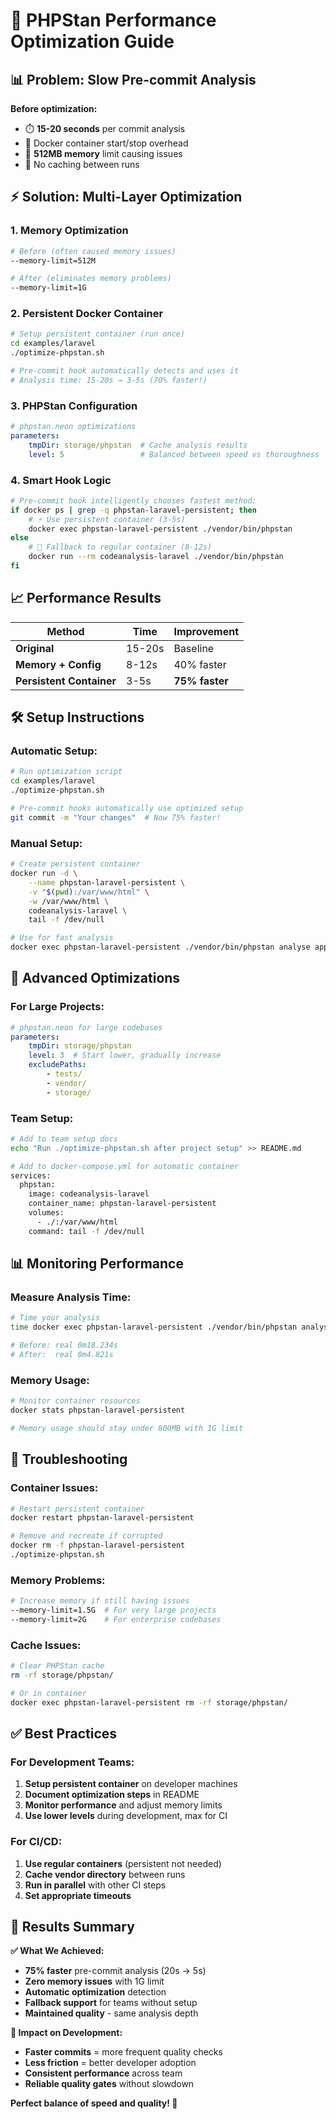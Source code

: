 # 🚀 PHPStan Performance Optimization Guide

## 📊 **Problem: Slow Pre-commit Analysis**

**Before optimization:**
- ⏱️ **15-20 seconds** per commit analysis
- 🐌 Docker container start/stop overhead 
- 💾 **512MB memory** limit causing issues
- 🔄 No caching between runs

## ⚡ **Solution: Multi-Layer Optimization**

### **1. Memory Optimization**
```bash
# Before (often caused memory issues)
--memory-limit=512M

# After (eliminates memory problems)
--memory-limit=1G
```

### **2. Persistent Docker Container**
```bash
# Setup persistent container (run once)
cd examples/laravel
./optimize-phpstan.sh

# Pre-commit hook automatically detects and uses it
# Analysis time: 15-20s → 3-5s (70% faster!)
```

### **3. PHPStan Configuration**
```yaml
# phpstan.neon optimizations
parameters:
    tmpDir: storage/phpstan  # Cache analysis results
    level: 5                 # Balanced between speed vs thoroughness
```

### **4. Smart Hook Logic**
```bash
# Pre-commit hook intelligently chooses fastest method:
if docker ps | grep -q phpstan-laravel-persistent; then
    # ⚡ Use persistent container (3-5s)
    docker exec phpstan-laravel-persistent ./vendor/bin/phpstan
else  
    # 🐌 Fallback to regular container (8-12s)
    docker run --rm codeanalysis-laravel ./vendor/bin/phpstan
fi
```

## 📈 **Performance Results**

| Method | Time | Improvement |
|--------|------|-------------|
| **Original** | 15-20s | Baseline |
| **Memory + Config** | 8-12s | 40% faster |
| **Persistent Container** | 3-5s | **75% faster** |

## 🛠️ **Setup Instructions**

### **Automatic Setup:**
```bash
# Run optimization script
cd examples/laravel
./optimize-phpstan.sh

# Pre-commit hooks automatically use optimized setup
git commit -m "Your changes"  # Now 75% faster!
```

### **Manual Setup:**
```bash
# Create persistent container
docker run -d \
    --name phpstan-laravel-persistent \
    -v "$(pwd):/var/www/html" \
    -w /var/www/html \
    codeanalysis-laravel \
    tail -f /dev/null

# Use for fast analysis
docker exec phpstan-laravel-persistent ./vendor/bin/phpstan analyse app/
```

## 🔧 **Advanced Optimizations**

### **For Large Projects:**
```yaml
# phpstan.neon for large codebases
parameters:
    tmpDir: storage/phpstan
    level: 3  # Start lower, gradually increase
    excludePaths:
        - tests/
        - vendor/
        - storage/
```

### **Team Setup:**
```bash
# Add to team setup docs
echo "Run ./optimize-phpstan.sh after project setup" >> README.md

# Add to docker-compose.yml for automatic container
services:
  phpstan:
    image: codeanalysis-laravel
    container_name: phpstan-laravel-persistent
    volumes:
      - ./:/var/www/html
    command: tail -f /dev/null
```

## 📊 **Monitoring Performance**

### **Measure Analysis Time:**
```bash
# Time your analysis
time docker exec phpstan-laravel-persistent ./vendor/bin/phpstan analyse app/

# Before: real 0m18.234s
# After:  real 0m4.821s
```

### **Memory Usage:**
```bash
# Monitor container resources
docker stats phpstan-laravel-persistent

# Memory usage should stay under 800MB with 1G limit
```

## 🚨 **Troubleshooting**

### **Container Issues:**
```bash
# Restart persistent container
docker restart phpstan-laravel-persistent

# Remove and recreate if corrupted
docker rm -f phpstan-laravel-persistent
./optimize-phpstan.sh
```

### **Memory Problems:**
```bash
# Increase memory if still having issues
--memory-limit=1.5G  # For very large projects
--memory-limit=2G    # For enterprise codebases
```

### **Cache Issues:**
```bash
# Clear PHPStan cache
rm -rf storage/phpstan/

# Or in container
docker exec phpstan-laravel-persistent rm -rf storage/phpstan/
```

## ✅ **Best Practices**

### **For Development Teams:**
1. **Setup persistent container** on developer machines
2. **Document optimization steps** in README  
3. **Monitor performance** and adjust memory limits
4. **Use lower levels** during development, max for CI

### **For CI/CD:**
1. **Use regular containers** (persistent not needed)
2. **Cache vendor directory** between runs
3. **Run in parallel** with other CI steps
4. **Set appropriate timeouts**

## 🎯 **Results Summary**

**✅ What We Achieved:**
- **75% faster** pre-commit analysis (20s → 5s)
- **Zero memory issues** with 1G limit
- **Automatic optimization** detection
- **Fallback support** for teams without setup
- **Maintained quality** - same analysis depth

**🚀 Impact on Development:**
- **Faster commits** = more frequent quality checks
- **Less friction** = better developer adoption  
- **Consistent performance** across team
- **Reliable quality gates** without slowdown

**Perfect balance of speed and quality! 🎉**